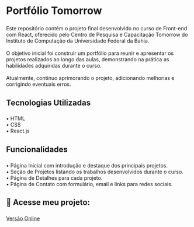 <h1 align="left">Portfólio Tomorrow</h1>

###

<p align="left">Este repositório contém o projeto final desenvolvido no curso de Front-end com React, oferecido pelo Centro de Pesquisa e Capacitação Tomorrow do Instituto de Computação da Universidade Federal da Bahia.<br><br>O objetivo inicial foi construir um portfólio para reunir e apresentar os projetos realizados ao longo das aulas, demonstrando na prática as habilidades adquiridas durante o curso.<br><br>Atualmente, continuo aprimorando o projeto, adicionando melhorias e corrigindo eventuais erros.</p>

###

<p align="left"></p>

###

<h2 align="left">Tecnologias Utilizadas</h2>

###

<p align="left">• HTML<br>• CSS<br>• React.js</p>

###

<p align="left"></p>

###

<h2 align="left">Funcionalidades</h2>

###

<p align="left">• Página Inicial com introdução e destaque dos principais projetos.<br>• Seção de Projetos listando os trabalhos desenvolvidos durante o curso. <br>• Página de Detalhes para cada projeto. <br>• Página de Contato com formulário, email e links para redes sociais.</p>

###

<p align="left" ></p>

###

<h2 align="left">🔗 Acesse meu projeto:</h2>

###

[Versão Online](https://portifolio-tomorow.vercel.app/)



###
